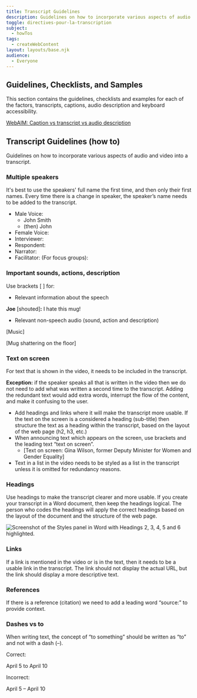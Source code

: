 ```yaml
---
title: Transcript Guidelines
description: Guidelines on how to incorporate various aspects of audio and video into a transcript.
toggle: directives-pour-la-transcription
subject:
  - howTos
tags:
  - createWebContent
layout: layouts/base.njk
audience:
  - Everyone
---
```


## Guidelines, Checklists, and Samples

This section contains the guidelines, checklists and examples for each of the factors, transcripts, captions, audio description and keyboard accessibility.

[WebAIM: Caption vs transcript vs audio description](https://webaim.org/techniques/captions/)
## Transcript Guidelines (how to)

Guidelines on how to incorporate various aspects of audio and video into a transcript.

### Multiple speakers

It's best to use the speakers' full name the first time, and then only their first names. Every time there is a change in speaker, the speaker’s name needs to be added to the transcript.

- Male Voice:
  - John Smith
  - (then) John
- Female Voice:
- Interviewer:
- Respondent:
- Narrator:
- Facilitator: (For focus groups):

### Important sounds, actions, description

Use brackets [ ] for:

- Relevant information about the speech

**Joe** [shouted]**:** I hate this mug!

- Relevant non-speech audio (sound, action and description)

[Music]

[Mug shattering on the floor]

### Text on screen

For text that is shown in the video, it needs to be included in the transcript.

**Exception:** if the speaker speaks all that is written in the video then we do not need to add what was written a second time to the transcript. Adding the redundant text would add extra words, interrupt the flow of the content, and make it confusing to the user.

- Add headings and links where it will make the transcript more usable. If the text on the screen is a considered a heading (sub-title) then structure the text as a heading within the transcript, based on the layout of the web page (h2, h3, etc.)
- When announcing text which appears on the screen, use brackets and the leading text “text on screen”.
  - [Text on screen: Gina Wilson, former Deputy Minister for Women and Gender Equality]
- Text in a list in the video needs to be styled as a list in the transcript unless it is omitted for redundancy reasons.

### Headings

Use headings to make the transcript clearer and more usable. If you create your transcript in a Word document, then keep the headings logical. The person who codes the headings will apply the correct headings based on the layout of the document and the structure of the web page.

![Screenshot of the Styles panel in Word with Headings 2, 3, 4, 5 and 6 highlighted.]({{rootPath}}img/en/transcript-guidelines-1.png)

### Links

If a link is mentioned in the video or is in the text, then it needs to be a usable link in the transcript. The link should not display the actual URL, but the link should display a more descriptive text.

### References

If there is a reference (citation) we need to add a leading word “source:” to provide context.

### Dashes vs to

When writing text, the concept of “to something” should be written as “to” and not with a dash (–).

<dl>
<dt>Correct:</dt>
<dl>April 5 to April 10</dl>
<dt>Incorrect:</dt>
<dl>April 5 – April 10</dl>
</dl>
